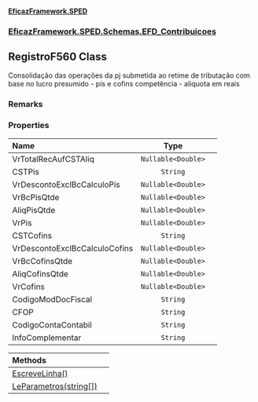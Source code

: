 #### [EficazFramework.SPED](EficazFrameworkSPED.md 'EficazFramework SPED')
### [EficazFramework.SPED.Schemas.EFD_Contribuicoes](EficazFramework.SPED.Schemas.EFD_Contribuicoes.md 'EficazFramework.SPED.Schemas.EFD_Contribuicoes')

## RegistroF560 Class

Consolidação das operações da pj submetida ao retime de tributação com base no lucro presumido - pis e cofins competência - aliquota em reais

### Remarks
### Properties

| Name | Type | |
| :--- | :---: | :--- |
| VrTotalRecAufCSTAliq | `Nullable<Double>` |  |
| CSTPis | `String` |  |
| VrDescontoExclBcCalculoPis | `Nullable<Double>` |  |
| VrBcPisQtde | `Nullable<Double>` |  |
| AliqPisQtde | `Nullable<Double>` |  |
| VrPis | `Nullable<Double>` |  |
| CSTCofins | `String` |  |
| VrDescontoExclBcCalculoCofins | `Nullable<Double>` |  |
| VrBcCofinsQtde | `Nullable<Double>` |  |
| AliqCofinsQtde | `Nullable<Double>` |  |
| VrCofins | `Nullable<Double>` |  |
| CodigoModDocFiscal | `String` |  |
| CFOP | `String` |  |
| CodigoContaContabil | `String` |  |
| InfoComplementar | `String` |  |

| Methods | |
| :--- | :--- |
| [EscreveLinha()](EficazFramework.SPED.Schemas.EFD_Contribuicoes/RegistroF560/EscreveLinha().md 'EficazFramework.SPED.Schemas.EFD_Contribuicoes.RegistroF560.EscreveLinha()') | |
| [LeParametros(string[])](EficazFramework.SPED.Schemas.EFD_Contribuicoes/RegistroF560/LeParametros(string[]).md 'EficazFramework.SPED.Schemas.EFD_Contribuicoes.RegistroF560.LeParametros(string[])') | |
